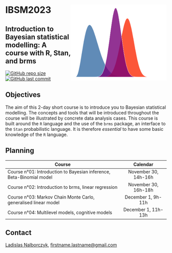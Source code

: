 # IBSM2023 <img src="files/cover.png" align="right" width="300px">

## Introduction to Bayesian statistical modelling: A course with R, Stan, and brms

[![GitHub repo size](https://img.shields.io/github/repo-size/lnalborczyk/IBSM2023?color=brightgreen&logo=github)](https://github.com/lnalborczyk/IBSM2023)
[![GitHub last commit](https://img.shields.io/github/last-commit/lnalborczyk/IBSM2023?color=orange&logo=github)](https://github.com/lnalborczyk/IBSM2023)

## Objectives

The aim of this 2-day short course is to introduce you to Bayesian statistical modelling. The concepts and tools that will be introduced throughout the course will be illustrated by concrete data analysis cases. This course is built around the `R` language and the use of the `brms` package, an interface to the `Stan` probabilistic language. It is therefore *essential* to have some basic knowledge of the `R` language.

## Planning

| Course | Calendar |
|--------|:--------:|
| Course n°01: Introduction to Bayesian inference, Beta-Binomial model | November 30, 14h-16h |
| Course n°02: Introduction to brms, linear regression | November 30, 16h-18h |
| Course n°03: Markov Chain Monte Carlo, generalised linear model | December 1, 9h-11h |
| Course n°04: Multilevel models, cognitive models | December 1, 11h-13h |

## Contact

[Ladislas Nalborczyk](https://lnalborczyk.github.io), firstname.lastname@gmail.com
